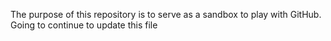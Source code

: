 The purpose of this repository is to serve as a sandbox to play with GitHub.
Going to continue to update this file 
